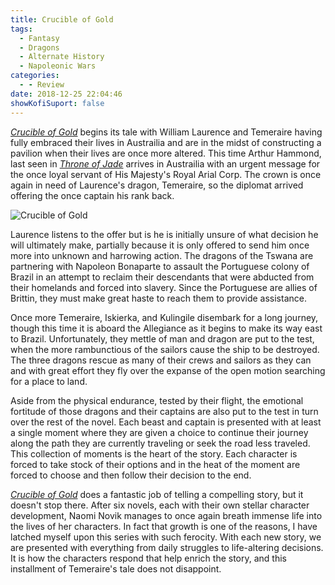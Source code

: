 ```yaml
---
title: Crucible of Gold
tags:
  - Fantasy
  - Dragons
  - Alternate History
  - Napoleonic Wars
categories:
  - - Review
date: 2018-12-25 22:04:46
showKofiSuport: false
---
```


[_Crucible of Gold_](https://www.amazon.com/gp/product/0345522877/ref=as_li_tl?ie=UTF8&tag=mysite009e-20&camp=1789&creative=9325&linkCode=as2&creativeASIN=0345522877&linkId=769db48428d60d09007f134e0785936f) begins its tale with William Laurence and Temeraire having fully embraced their lives in Austrailia and are in the midst of constructing a pavilion when their lives are once more altered.  This time Arthur Hammond, last seen in [_Throne of Jade_](https://www.amazon.com/gp/product/0345481291/ref=as_li_tl?ie=UTF8&camp=1789&creative=9325&creativeASIN=0345481291&linkCode=as2&tag=mysite009e-20&linkId=92a6ec813733f91093598708482d42d1) arrives in Austrailia with an urgent message for the once loyal servant of His Majesty's Royal Arial Corp.  The crown is once again in need of Laurence's dragon, Temeraire, so the diplomat arrived offering the once captain his rank back.<!-- more -->

<div class="embedded-image-right">

<img src="https://images-na.ssl-images-amazon.com/images/I/51S8Jpsf1LL._SX342_.jpg" alt="Crucible of Gold" style="max-height: 300px; max-width: 300px"/>

</div>

Laurence listens to the offer but is he is initially unsure of what decision he will ultimately make, partially because it is only offered to send him once more into unknown and harrowing action.  The dragons of the Tswana are partnering with Napoleon Bonaparte to assault the Portuguese colony of Brazil in an attempt to reclaim their descendants that were abducted from their homelands and forced into slavery.  Since the Portuguese are allies of Brittin, they must make great haste to reach them to provide assistance.

Once more Temeraire, Iskierka, and Kulingile disembark for a long journey, though this time it is aboard the Allegiance as it begins to make its way east to Brazil.  Unfortunately, they mettle of man and dragon are put to the test, when the more rambunctious of the sailors cause the ship to be destroyed.  The three dragons rescue as many of their crews and sailors as they can and with great effort they fly over the expanse of the open motion searching for a place to land.

Aside from the physical endurance, tested by their flight, the emotional fortitude of those dragons and their captains are also put to the test in turn over the rest of the novel.  Each beast and captain is presented with at least a single moment where they are given a choice to continue their journey along the path they are currently traveling or seek the road less traveled.  This collection of moments is the heart of the story.  Each character is forced to take stock of their options and in the heat of the moment are forced to choose and then follow their decision to the end.

[_Crucible of Gold_](https://www.amazon.com/gp/product/0345522877/ref=as_li_tl?ie=UTF8&tag=mysite009e-20&camp=1789&creative=9325&linkCode=as2&creativeASIN=0345522877&linkId=769db48428d60d09007f134e0785936f) does a fantastic job of telling a compelling story, but it doesn't stop there.  After six novels, each with their own stellar character development, Naomi Novik manages to once again breath immense life into the lives of her characters.  In fact that growth is one of the reasons, I have latched myself upon this series with such ferocity.  With each new story, we are presented with everything from daily struggles to life-altering decisions.  It is how the characters respond that help enrich the story, and this installment of Temeraire's tale does not disappoint.